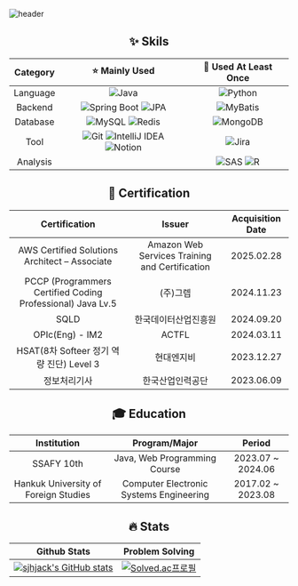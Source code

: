 <!--
**sjhjack/sjhjack** is a ✨ _special_ ✨ repository because its `README.md` (this file) appears on your GitHub profile.

Here are some ideas to get you started:

- 🔭 I’m currently working on ...
- 🌱 I’m currently learning ...
- 👯 I’m looking to collaborate on ...
- 🤔 I’m looking for help with ...
- 💬 Ask me about ...
- 📫 How to reach me: ...
- 😄 Pronouns: ...
- ⚡ Fun fact: ...
-->

![header](https://capsule-render.vercel.app/api?type=waving&height=150&color=gradient&text=JeongHoon%20Song&textBg=false&animation=fadeIn&fontSize=40&descAlignY=60&fontAlignY=30)

<div align= 'center'>

## ✨ Skils
| Category | ⭐ Mainly Used | 🌱 Used At Least Once |
|:-----------:|:------------:|:------------------:|
| Language | ![Java](https://img.shields.io/badge/Java-%23ED8B00.svg?style=flat&logo=openjdk&logoColor=white) | ![Python](https://img.shields.io/badge/Python-%233776AB.svg?style=flat&logo=python&logoColor=white) |
| Backend | ![Spring Boot](https://img.shields.io/badge/Spring%20Boot-%236DB33F.svg?style=flat&logo=spring&logoColor=white) ![JPA](https://img.shields.io/badge/JPA-%236DB33F.svg?style=flat&logo=spring&logoColor=white) | ![MyBatis](https://img.shields.io/badge/MyBatis-%23DC382D.svg?style=flat&logo=MySQL&logoColor=white) |
| Database | ![MySQL](https://img.shields.io/badge/MySQL-%234479A1.svg?style=flat&logo=mysql&logoColor=white) ![Redis](https://img.shields.io/badge/Redis-%23DC382D.svg?style=flat&logo=redis&logoColor=white) | ![MongoDB](https://img.shields.io/badge/MongoDB-%2347A248.svg?style=flat&logo=mongodb&logoColor=white) |
| Tool | ![Git](https://img.shields.io/badge/Git-%23F05032.svg?style=flat&logo=git&logoColor=white) ![IntelliJ IDEA](https://img.shields.io/badge/IntelliJ%20IDEA-%23000000.svg?style=flat&logo=intellij-idea&logoColor=white) ![Notion](https://img.shields.io/badge/Notion-%23000000.svg?style=flat&logo=notion&logoColor=white) | ![Jira](https://img.shields.io/badge/Jira-%230052CC.svg?style=flat&logo=jira&logoColor=white) |
| Analysis |  | ![SAS](https://img.shields.io/badge/SAS-%234D59A1.svg?style=flat&logo=sas&logoColor=white) ![R](https://img.shields.io/badge/R-%23176FA3.svg?style=flat&logo=r&logoColor=white) |

## 📜 Certification
| Certification | Issuer | Acquisition Date |
|:------------:|:------:|:----------:|
| AWS Certified Solutions Architect – Associate | Amazon Web Services Training and Certification | 2025.02.28 |
| PCCP (Programmers Certified Coding Professional) Java Lv.5 | (주)그렙 | 2024.11.23 |
| SQLD | 한국데이터산업진흥원 | 2024.09.20 |
| OPIc(Eng) - IM2 | ACTFL | 2024.03.11 |
| HSAT(8차 Softeer 정기 역량 진단) Level 3 | 현대엔지비 | 2023.12.27 |
| 정보처리기사 | 한국산업인력공단 | 2023.06.09 |

## 🎓 Education
| Institution | Program/Major | Period |
|:----------:|:------------:|:------:|
| SSAFY 10th | Java, Web Programming Course | 2023.07 ~ 2024.06 |
| Hankuk University of Foreign Studies | Computer Electronic Systems Engineering | 2017.02 ~ 2023.08 |

## 🔥 Stats
| Github Stats | Problem Solving |
|:------------:|:---------------:|
| [![sjhjack's GitHub stats](https://github-readme-stats.vercel.app/api?username=sjhjack)](https://github.com/anuraghazra/github-readme-stats) | [![Solved.ac프로필](http://mazassumnida.wtf/api/v2/generate_badge?boj=sjhjack)](https://solved.ac/sjhjack) |

</div>

